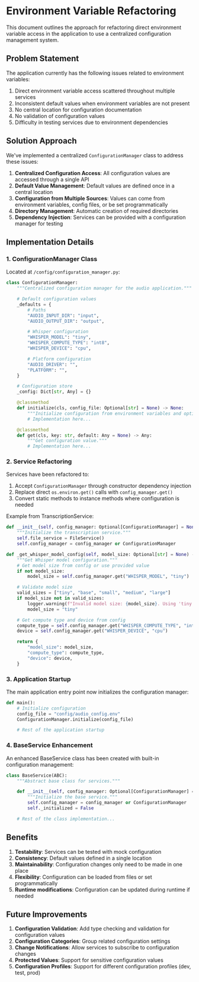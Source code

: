 # Environment Variable Refactoring

This document outlines the approach for refactoring direct environment variable access in the application to use a centralized configuration management system.

## Problem Statement

The application currently has the following issues related to environment variables:

1. Direct environment variable access scattered throughout multiple services
2. Inconsistent default values when environment variables are not present
3. No central location for configuration documentation
4. No validation of configuration values
5. Difficulty in testing services due to environment dependencies

## Solution Approach

We've implemented a centralized `ConfigurationManager` class to address these issues:

1. **Centralized Configuration Access**: All configuration values are accessed through a single API
2. **Default Value Management**: Default values are defined once in a central location
3. **Configuration from Multiple Sources**: Values can come from environment variables, config files, or be set programmatically
4. **Directory Management**: Automatic creation of required directories
5. **Dependency Injection**: Services can be provided with a configuration manager for testing

## Implementation Details

### 1. ConfigurationManager Class

Located at `/config/configuration_manager.py`:

```python
class ConfigurationManager:
    """Centralized configuration manager for the audio application."""

    # Default configuration values
    _defaults = {
        # Paths
        "AUDIO_INPUT_DIR": "input",
        "AUDIO_OUTPUT_DIR": "output",

        # Whisper configuration
        "WHISPER_MODEL": "tiny",
        "WHISPER_COMPUTE_TYPE": "int8",
        "WHISPER_DEVICE": "cpu",

        # Platform configuration
        "AUDIO_DRIVER": "",
        "PLATFORM": "",
    }

    # Configuration store
    _config: Dict[str, Any] = {}

    @classmethod
    def initialize(cls, config_file: Optional[str] = None) -> None:
        """Initialize configuration from environment variables and optional config file."""
        # Implementation here...

    @classmethod
    def get(cls, key: str, default: Any = None) -> Any:
        """Get configuration value."""
        # Implementation here...
```

### 2. Service Refactoring

Services have been refactored to:

1. Accept `ConfigurationManager` through constructor dependency injection
2. Replace direct `os.environ.get()` calls with `config_manager.get()`
3. Convert static methods to instance methods where configuration is needed

Example from TranscriptionService:

```python
def __init__(self, config_manager: Optional[ConfigurationManager] = None) -> None:
    """Initialize the transcription service."""
    self.file_service = FileService()
    self.config_manager = config_manager or ConfigurationManager

def _get_whisper_model_config(self, model_size: Optional[str] = None) -> Dict[str, str]:
    """Get Whisper model configuration."""
    # Get model size from config or use provided value
    if not model_size:
        model_size = self.config_manager.get("WHISPER_MODEL", "tiny")

    # Validate model size
    valid_sizes = ["tiny", "base", "small", "medium", "large"]
    if model_size not in valid_sizes:
        logger.warning(f"Invalid model size: {model_size}. Using 'tiny' instead.")
        model_size = "tiny"

    # Get compute type and device from config
    compute_type = self.config_manager.get("WHISPER_COMPUTE_TYPE", "int8")
    device = self.config_manager.get("WHISPER_DEVICE", "cpu")

    return {
        "model_size": model_size,
        "compute_type": compute_type,
        "device": device,
    }
```

### 3. Application Startup

The main application entry point now initializes the configuration manager:

```python
def main():
    # Initialize configuration
    config_file = "config/audio_config.env"
    ConfigurationManager.initialize(config_file)

    # Rest of the application startup
```

### 4. BaseService Enhancement

An enhanced BaseService class has been created with built-in configuration management:

```python
class BaseService(ABC):
    """Abstract base class for services."""

    def __init__(self, config_manager: Optional[ConfigurationManager] = None) -> None:
        """Initialize the base service."""
        self.config_manager = config_manager or ConfigurationManager
        self._initialized = False

    # Rest of the class implementation...
```

## Benefits

1. **Testability**: Services can be tested with mock configuration
2. **Consistency**: Default values defined in a single location
3. **Maintainability**: Configuration changes only need to be made in one place
4. **Flexibility**: Configuration can be loaded from files or set programmatically
5. **Runtime modifications**: Configuration can be updated during runtime if needed

## Future Improvements

1. **Configuration Validation**: Add type checking and validation for configuration values
2. **Configuration Categories**: Group related configuration settings
3. **Change Notifications**: Allow services to subscribe to configuration changes
4. **Protected Values**: Support for sensitive configuration values
5. **Configuration Profiles**: Support for different configuration profiles (dev, test, prod)
